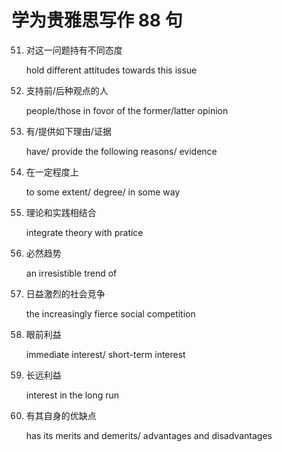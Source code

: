 # 学为贵雅思写作 88 句

51. 对这一问题持有不同态度

    hold different attitudes towards this issue

52. 支持前/后种观点的人

    people/those in fovor of the former/latter opinion

53. 有/提供如下理由/证据

    have/ provide the following reasons/ evidence

54. 在一定程度上

    to some extent/ degree/ in some way

55. 理论和实践相结合

    integrate theory with pratice

56. 必然趋势

    an irresistible trend of

57. 日益激烈的社会竞争

    the increasingly fierce social competition

58. 眼前利益

    immediate interest/ short-term interest

59. 长远利益

    interest in the long run

60. 有其自身的优缺点

    has its merits and demerits/ advantages and disadvantages
